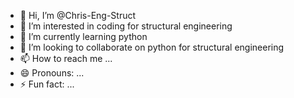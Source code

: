 - 👋 Hi, I’m @Chris-Eng-Struct
- 👀 I’m interested in coding for structural engineering
- 🌱 I’m currently learning python
- 💞️ I’m looking to collaborate on python for structural engineering
- 📫 How to reach me ...
- 😄 Pronouns: ...
- ⚡ Fun fact: ...

<!---
Chris-Eng-Struct/Chris-Eng-Struct is a ✨ special ✨ repository because its `README.md` (this file) appears on your GitHub profile.
You can click the Preview link to take a look at your changes.
--->
